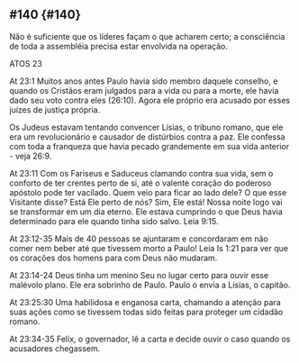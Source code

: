 ## #140 {#140}

Não é suficiente que os líderes façam o que acharem certo; a consciência de toda a assembléia precisa estar envolvida na operação.

ATOS 23

At 23:1 Muitos anos antes Paulo havia sido membro daquele conselho, e quando os Cristãos eram julgados para a vida ou para a morte, ele havia dado seu voto contra eles (26:10). Agora ele próprio era acusado por esses juízes de justiça própria.

Os Judeus estavam tentando convencer Lísias, o tribuno romano, que ele era um revolucionário e causador de distúrbios contra a paz. Ele confessa com toda a franqueza que havia pecado grandemente em sua vida anterior - veja 26:9.

At 23:11 Com os Fariseus e Saduceus clamando contra sua vida, sem o conforto de ter crentes perto de si, até o valente coração do poderoso apóstolo pode ter vacilado. Quem veio para ficar ao lado dele? O que esse Visitante disse? Está Ele perto de nós? Sim, Ele está! Nossa noite logo vai se transformar em um dia eterno. Ele estava cumprindo o que Deus havia determinado para ele quando tinha sido salvo. Leia 9:15.

At 23:12-35 Mais de 40 pessoas se ajuntaram e concordaram em não comer nem beber até que tivessem morto a Paulo! Leia Is 1:21 para ver que os corações dos homens para com Deus não mudaram.

At 23:14-24 Deus tinha um menino Seu no lugar certo para ouvir esse malévolo plano. Ele era sobrinho de Paulo. Paulo o envia a Lísias, o capitão.

At 23:25:30 Uma habilidosa e enganosa carta, chamando a atenção para suas ações como se tivessem todas sido feitas para proteger um cidadão romano.

At 23:34-35 Felix, o governador, lê a carta e decide ouvir o caso quando os acusadores chegassem.